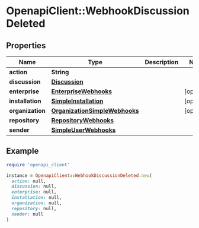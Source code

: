 # OpenapiClient::WebhookDiscussionDeleted

## Properties

| Name | Type | Description | Notes |
| ---- | ---- | ----------- | ----- |
| **action** | **String** |  |  |
| **discussion** | [**Discussion**](Discussion.md) |  |  |
| **enterprise** | [**EnterpriseWebhooks**](EnterpriseWebhooks.md) |  | [optional] |
| **installation** | [**SimpleInstallation**](SimpleInstallation.md) |  | [optional] |
| **organization** | [**OrganizationSimpleWebhooks**](OrganizationSimpleWebhooks.md) |  | [optional] |
| **repository** | [**RepositoryWebhooks**](RepositoryWebhooks.md) |  |  |
| **sender** | [**SimpleUserWebhooks**](SimpleUserWebhooks.md) |  |  |

## Example

```ruby
require 'openapi_client'

instance = OpenapiClient::WebhookDiscussionDeleted.new(
  action: null,
  discussion: null,
  enterprise: null,
  installation: null,
  organization: null,
  repository: null,
  sender: null
)
```

